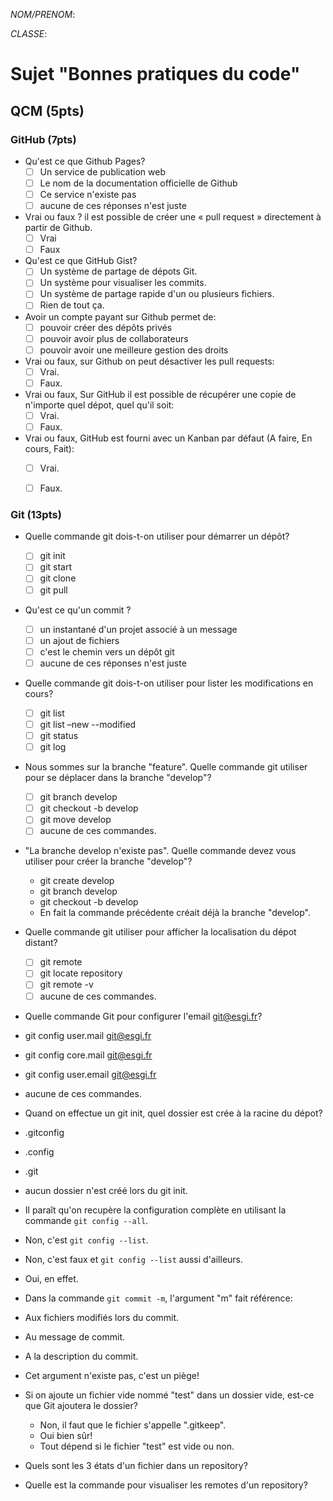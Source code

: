 *NOM/PRENOM*:

*CLASSE*:

# Sujet "Bonnes pratiques du code"

## QCM (5pts)

### GitHub (7pts)

- Qu'est ce que Github Pages?
   - [ ] Un service de publication web
   - [ ] Le nom de la documentation officielle de Github
   - [ ] Ce service n'existe pas
   - [ ] aucune de ces réponses n'est juste

- Vrai ou faux ? il est possible de créer une « pull request » directement à partir de Github.
  -  [ ] Vrai
  -  [ ] Faux

- Qu'est ce que GitHub Gist?
  -  [ ] Un système de partage de dépots Git.
  -  [ ] Un système pour visualiser les commits.
  -  [ ] Un système de partage rapide d'un ou plusieurs fichiers.
  -  [ ] Rien de tout ça.

- Avoir un compte payant sur Github permet de:
  -  [ ] pouvoir créer des dépôts privés
  -  [ ] pouvoir avoir plus de collaborateurs
  -  [ ] pouvoir avoir une meilleure gestion des droits

- Vrai ou faux, sur Github on peut désactiver les pull requests:
  -  [ ] Vrai.
  -  [ ] Faux.

- Vrai ou faux, Sur GitHub il est possible de récupérer une copie de n'importe quel dépot, quel qu'il soit:
  - [ ] Vrai.
  - [ ] Faux.

- Vrai ou faux, GitHub est fourni avec un Kanban par défaut (A faire, En cours, Fait):
  - [ ] Vrai.
  - [ ] Faux.


### Git (13pts)

- Quelle commande git dois-t-on utiliser pour démarrer un dépôt?
  -  [ ] git init
  -  [ ] git start
  -  [ ] git clone
  -  [ ] git pull

- Qu'est ce qu'un commit ?
  -  [ ] un instantané d'un projet associé à un message
  -  [ ] un ajout de fichiers
  -  [ ] c'est le chemin vers un dépôt git
  -  [ ] aucune de ces réponses n'est juste

- Quelle commande git dois-t-on utiliser pour lister les modifications en cours?
  -  [ ] git list
  -  [ ] git list –new --modified
  -  [ ] git status
  -  [ ] git log

- Nous sommes sur la branche "feature". Quelle commande git utiliser pour se déplacer dans la branche "develop"?
  -  [ ] git branch develop
  -  [ ] git checkout -b develop
  -  [ ] git move develop
  -  [ ] aucune de ces commandes.

- "La branche develop n'existe pas". Quelle commande devez vous utiliser pour créer la branche "develop"?
  - git create develop
  - git branch develop
  - git checkout -b develop
  - En fait la commande précédente créait déjà la branche "develop".

- Quelle commande git utiliser pour afficher la localisation du dépot distant?
  -  [ ] git remote 
  -  [ ] git locate repository
  -  [ ] git remote -v
  -  [ ] aucune de ces commandes.
  
- Quelle commande Git pour configurer l'email git@esgi.fr?
 - git config user.mail git@esgi.fr
 - git config core.mail git@esgi.fr
 - git config user.email git@esgi.fr
 - aucune de ces commandes.

- Quand on effectue un git init, quel dossier est crée à la racine du dépot?
 - .gitconfig
 - .config
 - .git
 - aucun dossier n'est créé lors du git init.

- Il paraît qu'on recupère la configuration complète en utilisant la commande `git config --all`.
 - Non, c'est `git config --list`.
 - Non, c'est faux et `git config --list` aussi d'ailleurs.
 - Oui, en effet.

- Dans la commande `git commit -m`, l'argument "m" fait référence:
 - Aux fichiers modifiés lors du commit.
 - Au message de commit.
 - A la description du commit.
 - Cet argument n'existe pas, c'est un piège!

- Si on ajoute un fichier vide nommé "test" dans un dossier vide, est-ce que Git ajoutera le dossier?
  - Non, il faut que le fichier s'appelle ".gitkeep".
  - Oui bien sûr!
  - Tout dépend si le fichier "test" est vide ou non.

- Quels sont les 3 états d'un fichier dans un repository?



- Quelle est la commande pour visualiser les remotes d'un repository?
